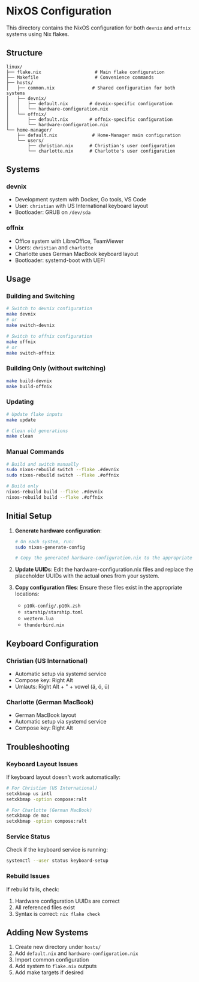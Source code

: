 # NixOS Configuration

This directory contains the NixOS configuration for both `devnix` and `offnix` systems using Nix flakes.

## Structure

```
linux/
├── flake.nix                    # Main flake configuration
├── Makefile                     # Convenience commands
├── hosts/
│   ├── common.nix              # Shared configuration for both systems
│   ├── devnix/
│   │   ├── default.nix        # devnix-specific configuration
│   │   └── hardware-configuration.nix
│   └── offnix/
│       ├── default.nix        # offnix-specific configuration
│       └── hardware-configuration.nix
└── home-manager/
    ├── default.nix             # Home-Manager main configuration
    └── users/
        ├── christian.nix      # Christian's user configuration
        └── charlotte.nix      # Charlotte's user configuration
```

## Systems

### devnix
- Development system with Docker, Go tools, VS Code
- User: `christian` with US International keyboard layout
- Bootloader: GRUB on `/dev/sda`

### offnix
- Office system with LibreOffice, TeamViewer
- Users: `christian` and `charlotte`
- Charlotte uses German MacBook keyboard layout
- Bootloader: systemd-boot with UEFI

## Usage

### Building and Switching

```bash
# Switch to devnix configuration
make devnix
# or
make switch-devnix

# Switch to offnix configuration
make offnix
# or
make switch-offnix
```

### Building Only (without switching)

```bash
make build-devnix
make build-offnix
```

### Updating

```bash
# Update flake inputs
make update

# Clean old generations
make clean
```

### Manual Commands

```bash
# Build and switch manually
sudo nixos-rebuild switch --flake .#devnix
sudo nixos-rebuild switch --flake .#offnix

# Build only
nixos-rebuild build --flake .#devnix
nixos-rebuild build --flake .#offnix
```

## Initial Setup

1. **Generate hardware configuration**:
   ```bash
   # On each system, run:
   sudo nixos-generate-config
   
   # Copy the generated hardware-configuration.nix to the appropriate host directory
   ```

2. **Update UUIDs**: Edit the hardware-configuration.nix files and replace the placeholder UUIDs with the actual ones from your system.

3. **Copy configuration files**: Ensure these files exist in the appropriate locations:
   - `p10k-config/.p10k.zsh`
   - `starship/starship.toml`
   - `wezterm.lua`
   - `thunderbird.nix`

## Keyboard Configuration

### Christian (US International)
- Automatic setup via systemd service
- Compose key: Right Alt
- Umlauts: Right Alt + " + vowel (ä, ö, ü)

### Charlotte (German MacBook)
- German MacBook layout
- Automatic setup via systemd service
- Compose key: Right Alt

## Troubleshooting

### Keyboard Layout Issues
If keyboard layout doesn't work automatically:

```bash
# For Christian (US International)
setxkbmap us intl
setxkbmap -option compose:ralt

# For Charlotte (German MacBook)
setxkbmap de mac
setxkbmap -option compose:ralt
```

### Service Status
Check if the keyboard service is running:

```bash
systemctl --user status keyboard-setup
```

### Rebuild Issues
If rebuild fails, check:
1. Hardware configuration UUIDs are correct
2. All referenced files exist
3. Syntax is correct: `nix flake check`

## Adding New Systems

1. Create new directory under `hosts/`
2. Add `default.nix` and `hardware-configuration.nix`
3. Import common configuration
4. Add system to `flake.nix` outputs
5. Add make targets if desired